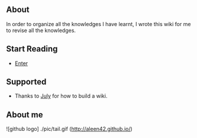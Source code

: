 ## About

In order to organize all the knowledges I have learnt, I wrote this wiki for me to revise all the knowledges.

## Start Reading
 * [Enter](Programming/Readme.md)


## Supported
 * Thanks to [July](github.com/julycoding) for how to build a wiki.
 
## About me
![github logo] ./pic/tail.gif (http://aleen42.github.io/)
